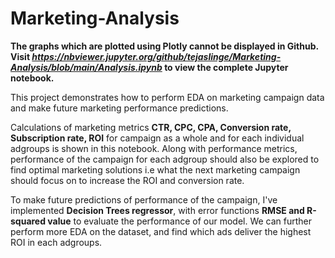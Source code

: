 # Marketing-Analysis

<b> The graphs which are plotted using Plotly cannot be displayed in Github. Visit <i>https://nbviewer.jupyter.org/github/tejaslinge/Marketing-Analysis/blob/main/Analysis.ipynb</i> to view the complete Jupyter notebook. </b>

This project demonstrates how to perform EDA on marketing campaign data and make future marketing performance predictions.

Calculations of marketing metrics <b>CTR, CPC, CPA, Conversion rate, Subscription rate, ROI</b> for campaign as a whole and for each individual adgroups is shown in this notebook. Along with performance metrics, performance of the campaign for each adgroup should also be explored to find optimal marketing solutions i.e what the next marketing campaign should focus on to increase the ROI and conversion rate.

To make future predictions of performance of the campaign, I've implemented <b> Decision Trees regressor</b>, with error functions <b> RMSE and R-squared value</b> to evaluate the performance of our model. We can further perform more EDA on the dataset, and find which ads deliver the highest ROI in each adgroups.
